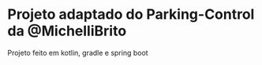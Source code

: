 # Projeto adaptado do Parking-Control da @MichelliBrito

Projeto feito em kotlin, gradle e spring boot
